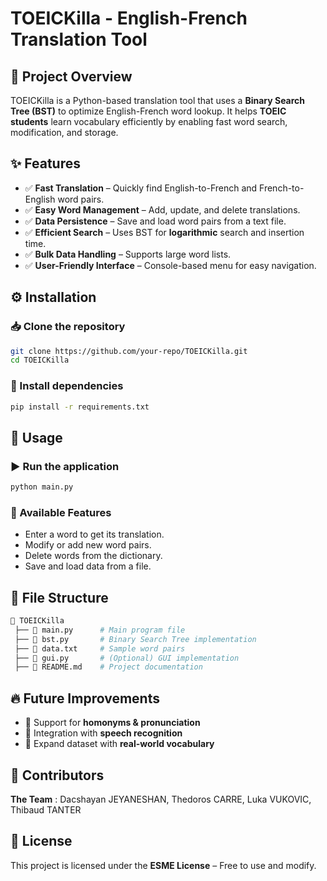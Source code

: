# TOEICKilla - English-French Translation Tool

## 📌 Project Overview  
TOEICKilla is a Python-based translation tool that uses a **Binary Search Tree (BST)** to optimize English-French word lookup. It helps **TOEIC students** learn vocabulary efficiently by enabling fast word search, modification, and storage.

## ✨ Features  
- ✅ **Fast Translation** – Quickly find English-to-French and French-to-English word pairs.  
- ✅ **Easy Word Management** – Add, update, and delete translations.  
- ✅ **Data Persistence** – Save and load word pairs from a text file.  
- ✅ **Efficient Search** – Uses BST for **logarithmic** search and insertion time.  
- ✅ **Bulk Data Handling** – Supports large word lists.
- ✅ **User-Friendly Interface** – Console-based menu for easy navigation.  


## ⚙️ Installation  
### 📥 Clone the repository  
```sh
git clone https://github.com/your-repo/TOEICKilla.git
cd TOEICKilla
```

### 🔧 Install dependencies  
```sh
pip install -r requirements.txt
```

## 🚀 Usage  
### ▶️ Run the application  
```sh
python main.py
```

### 📌 Available Features  
- Enter a word to get its translation.  
- Modify or add new word pairs.  
- Delete words from the dictionary.  
- Save and load data from a file.  

## 📂 File Structure  
```sh
📂 TOEICKilla  
 ├── 📄 main.py      # Main program file  
 ├── 📄 bst.py       # Binary Search Tree implementation  
 ├── 📄 data.txt     # Sample word pairs  
 ├── 📄 gui.py       # (Optional) GUI implementation  
 ├── 📄 README.md    # Project documentation  
```

## 🔥 Future Improvements  
- 🔹 Support for **homonyms & pronunciation**  
- 🔹 Integration with **speech recognition**  
- 🔹 Expand dataset with **real-world vocabulary**  

## 👥 Contributors  
**The Team** : Dacshayan JEYANESHAN, Thedoros CARRE, Luka VUKOVIC, Thibaud TANTER  
 

## 📜 License  
This project is licensed under the **ESME License** – Free to use and modify.  
